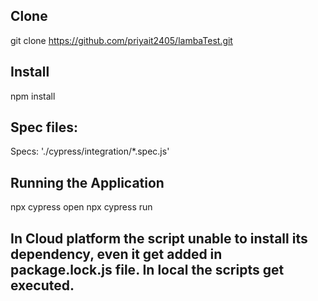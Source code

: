 
## Clone
git clone https://github.com/priyait2405/lambaTest.git

## Install
npm install

## Spec files:

Specs: './cypress/integration/*.spec.js'

## Running the Application

npx cypress open
npx cypress run

## In Cloud platform the script unable to install its dependency, even it get added in package.lock.js file. In local the scripts get executed.